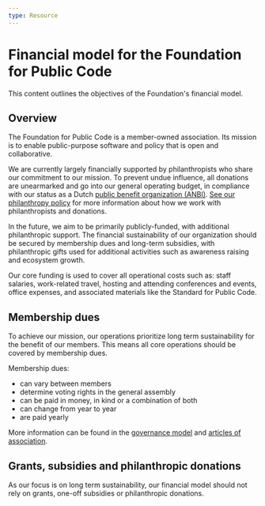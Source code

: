 ```yaml
---
type: Resource
---
```


# Financial model for the Foundation for Public Code

This content outlines the objectives of the Foundation's financial model.

## Overview

The Foundation for Public Code is a member-owned association. Its mission is to enable public-purpose software and policy that is open and collaborative.

We are currently largely financially supported by philanthropists who share our commitment to our mission. To prevent undue influence, all donations are unearmarked and go into our general operating budget, in compliance with our status as a Dutch [public benefit organization (ANBI)](https://www.belastingdienst.nl/wps/wcm/connect/bldcontenten/belastingdienst/business/business-public-benefit-organisations/public_benefit_organisations/what_is_pbo/). [See our philanthropy policy](../../organization/philanthropy.md) for more information about how we work with philanthropists and donations.

In the future, we aim to be primarily publicly-funded, with additional philanthropic support. The financial sustainability of our organization should be secured by membership dues and long-term subsidies, with philanthropic gifts used for additional activities such as awareness raising and ecosystem growth.

Our core funding is used to cover all operational costs such as: staff salaries, work-related travel, hosting and attending conferences and events, office expenses, and associated materials like the Standard for Public Code.

## Membership dues

To achieve our mission, our operations prioritize long term sustainability for the benefit of our members. This means all core operations should be covered by membership dues.

Membership dues:

* can vary between members
* determine voting rights in the general assembly
* can be paid in money, in kind or a combination of both
* can change from year to year
* are paid yearly

More information can be found in the [governance model](governance-model.md) and [articles of association](articles-of-association.md).

## Grants, subsidies and philanthropic donations

As our focus is on long term sustainability, our financial model should not rely on grants, one-off subsidies or philanthropic donations.
